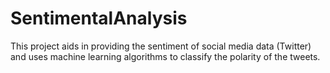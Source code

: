 # SentimentalAnalysis
This project aids in providing the sentiment of social media data (Twitter)  and uses machine learning algorithms to classify the polarity of the tweets.
